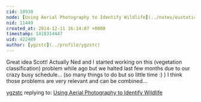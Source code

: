 ```yaml
---
cid: 10930
node: [Using Aerial Photography to Identify Wildlife](../notes/eustatic/12-11-2014/using-aerial-photography-to-identify-wildlife)
nid: 11449
created_at: 2014-12-11 16:14:07 +0000
timestamp: 1418314447
uid: 422489
author: [ygzstc](../profile/ygzstc)
---
```


Great idea Scott! Actually Ned and I started working on this (vegetation classification) problem while ago but we halted last few months due to our crazy busy schedule... (so many things to do but so little time :) ) I think those problems are very relevant and can be combined...

[ygzstc](../profile/ygzstc) replying to: [Using Aerial Photography to Identify Wildlife](../notes/eustatic/12-11-2014/using-aerial-photography-to-identify-wildlife)

